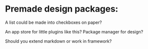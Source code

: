 # Premade design packages:

A list could be made into checkboxes on paper?


An app store for little plugins like this?
Package manager for design? 

Should you extend markdown or work in framework?




